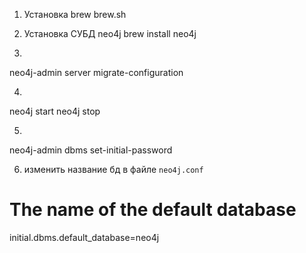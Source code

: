 1) Установка brew
	brew.sh

2) Установка СУБД neo4j
	brew install neo4j

3)
neo4j-admin server migrate-configuration

4)
neo4j start
neo4j stop

5)
neo4j-admin dbms set-initial-password <password>


6) изменить название бд в файле `neo4j.conf`
# The name of the default database
initial.dbms.default_database=neo4j
